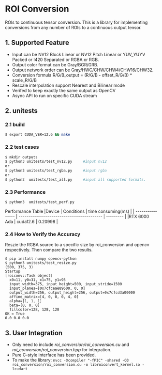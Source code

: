 # ROI Conversion
ROIs to continuous tensor conversion. This is a library for implementing conversions from any number of ROIs to a continuous output tensor.

## 1. Supported Feature
- Input can be NV12 Block Linear or NV12 Pitch Linear or YUV_YUYV Packed or I420 Separated or RGBA or RGB.
- Output color format can be Gray/BGR/GRB.
- Output network order can be Gray/HWC/CHW/CHW4/CHW16/CHW32.
- Conversion formula R/G/B_output = (R/G/B - offset_R/G/B) * scale_R/G/B
- Rescale interpolation support Nearest and Bilinear mode
- Verifed to keep exactly the same output as OpenCV
- Async API to run on specific CUDA stream

## 2. unitests
### 2.1 build
```bash
$ export CUDA_VER=12.6 && make
```

### 2.2 test cases
```bash
$ mkdir outputs
$ python3 unitests/test_nv12.py     #input nv12
or
$ python3 unitests/test_rgba.py     #input rgba
or
$ python3  unitests/test_all.py     #input all supported formats.
```

### 2.3 Performance

```bash
$ python3  unitests/test_perf.py
```
Performance Table
|Device            |             Conditions                      |  time consuming(ms)  |
| ---------------- | ------------------------------------------- | --------- |
|RTX 6000 Ada      |   cuda12.6                                  |   0.20998 |

### 2.4 How to Verify the Accuracy
Reszie the RGBA source to a specific size by roi_conversion and opencv respectively. Then compare the two results.
```
$ pip install numpy opencv-python
$ python3 unitests/test_resize.py
(500, 375, 3)
Startup
[roiconv::Task object]
  x0=11, y0=31, x1=75, y1=95
  input_width=375, input_height=500, input_stride=1500
  input_planes=[0x7cfceae89600, 0, 0]
  output_width=256, output_height=256, output=0x7cfcd3a00000
  affine_matrix=[4, 0, 0, 0, 4, 0]
  alpha=[1, 1, 1]
  beta=[0, 0, 0]
  fillcolor=128, 128, 128
OK = True
0.0 0.0 0.0
```

## 3. User Integration
- Only need to include *roi_conversion/roi_conversion.cu* and *roi_conversion/roi_conversion.hpp* for integration.
- Pure C-style interface has been provided.
- To make the library: `nvcc -Xcompiler "-fPIC" -shared -O3 roi_conversion/roi_conversion.cu -o libroiconvert_kernel.so -lcudart`
